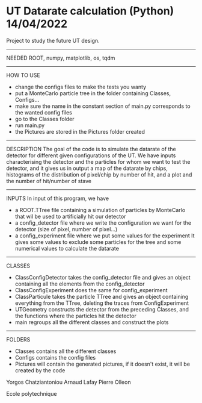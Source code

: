 # UT Datarate calculation (Python) 14/04/2022

Project to study the future UT design.

_______________
NEEDED
ROOT, numpy, matplotlib, os, tqdm

_______________
HOW TO USE
- change the configs files to make the tests you wanty
- put a MonteCarlo particle tree in the folder containing Classes, Configs...
- make sure the name in the constant section of main.py corresponds to the wanted config files
- go to the Classes folder
- run main.py
- the Pictures are stored in the Pictures folder created


_______________
DESCRIPTION
The goal of the code is to simulate the datarate of the detector for
different given configurations of the UT.
We have inputs characterising the detector and the particles for whom
we want to test the detector, and it gives us in output a map of the 
datarate by chips, histograms of the distribution of pixel/chip by 
number of hit, and a plot and the number of hit/number of stave


_______________
INPUTS
In input of this program, we have 
  - a ROOT.TTree file containing a simulation of particles by MonteCarlo
    that wil be used to artificially hit our detector
  - a config_detector file where we write the configuration we want for 
    the detector (size of pixel, number of pixel...)
  - a config_experiment file where we put some values for the experiment
    It gives some values to exclude some particles for the tree and some
    numerical values to calculate the datarate 


_______________
CLASSES
  - ClassConfigDetector takes the config_detector file and gives an object
    containing all the elements from the config_detector
  - ClassConfigExperiment does the same for config_experiment
  - ClassParticule takes the particle TTree and gives an object 
    containing everything from the TTree, deleting the traces from 
    ConfigExperiment
  - UTGeometry constructs the detector from the preceding Classes, and 
    the functions where the particles hit the detector
  - main regroups all the different classes and construct the plots
  
_______________
FOLDERS
  - Classes contains all the different classes
  - Configs contains the config files
  - Pictures will contain the generated pictures, if it doesn't exist, it will be created by the code






Yorgos Chatziantoniou
Arnaud Lafay
Pierre Olleon

Ecole polytechnique
